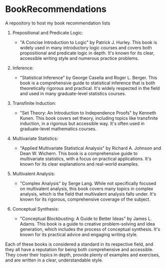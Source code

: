 # BookRecommendations
A repository to host my book recommendation lists

1.  Prepositional and Predicate Logic:

    -   "A Concise Introduction to Logic" by Patrick J. Hurley. This book is widely used in many introductory logic courses and covers both propositional and predicate logic in depth. It's known for its clear, accessible writing style and numerous practice problems.
2.  Inference:

    -   "Statistical Inference" by George Casella and Roger L. Berger. This book is a comprehensive guide to statistical inference that is both theoretically rigorous and practical. It's widely respected in the field and used in many graduate-level statistics courses.
3.  Transfinite Induction:

    -   "Set Theory: An Introduction to Independence Proofs" by Kenneth Kunen. This book covers set theory, including topics like transfinite induction, in a rigorous but accessible way. It's often used in graduate-level mathematics courses.
4.  Multivariate Statistics:

    -   "Applied Multivariate Statistical Analysis" by Richard A. Johnson and Dean W. Wichern. This book is a comprehensive guide to multivariate statistics, with a focus on practical applications. It's known for its clear explanations and real-world examples.
5.  Multivalent Analysis:

    -   "Complex Analysis" by Serge Lang. While not specifically focused on multivalent analysis, this book covers many topics in complex analysis, which is the field that multivalent analysis falls under. It's known for its rigorous, comprehensive coverage of the subject.
6.  Conceptual Synthesis:

    -   "Conceptual Blockbusting: A Guide to Better Ideas" by James L. Adams. This book is a guide to creative problem-solving and idea generation, which includes the process of conceptual synthesis. It's known for its practical advice and engaging writing style.

Each of these books is considered a standard in its respective field, and they all have a reputation for being both comprehensive and accessible. They cover their topics in depth, provide plenty of examples and exercises, and are written in a clear, understandable style.
